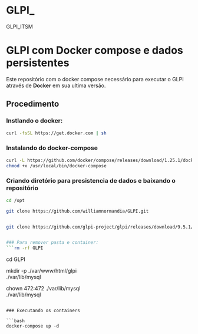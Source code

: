 # GLPI_
GLPI_ITSM
# GLPI com Docker compose e dados persistentes

Este repositório com o docker compose necessário para executar o GLPI através de **Docker** em sua ultima versão.

## Procedimento

### Instlando o docker:

```bash
curl -fsSL https://get.docker.com | sh
```

### Instalando do docker-compose

```bash
curl -L https://github.com/docker/compose/releases/download/1.25.1/docker-compose-`uname -s`-`uname -m` -o /usr/local/bin/docker-compose
chmod +x /usr/local/bin/docker-compose
```

### Criando diretório para presistencia de dados e baixando o repositório

```bash
cd /opt 

git clone https://github.com/williamnormandia/GLPI.git


git clone https://github.com/glpi-project/glpi/releases/download/9.5.1/glpi-9.5.1.tgz


### Para remover pasta e container:
```rm -rf GLPI 
```

cd GLPI 

mkdir -p ./var/www/html/glpi \
         ./var/lib/mysql

chown 472:472 ./var/lib/mysql \
              ./var/lib/mysql 
```

### Executando os containers

```bash
docker-compose up -d
```
